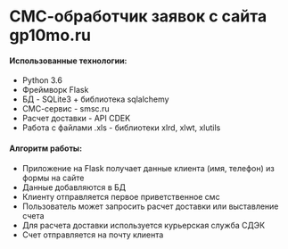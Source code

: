 # СМС-обработчик заявок с сайта gp10mo.ru 


#### Использованные технологии:
  -  Python 3.6
  - Фреймворк Flask
  - БД - SQLite3 + библиотека sqlalchemy
  - СМС-сервис - smsc.ru
  - Расчет доставки - API CDEK
  - Работа с файлами .xls - библиотеки xlrd, xlwt, xlutils


#### Алгоритм работы:
  - Приложение на Flask получает данные клиента (имя, телефон) из формы на сайте
  - Данные добавляются в БД 
  - Клиенту отправляется первое приветственное смс
  - Пользователь может запросить расчет доставки или выставление счета
  - Для расчета доставки используется курьерская служба СДЭК
  - Счет отправляется на почту клиента
